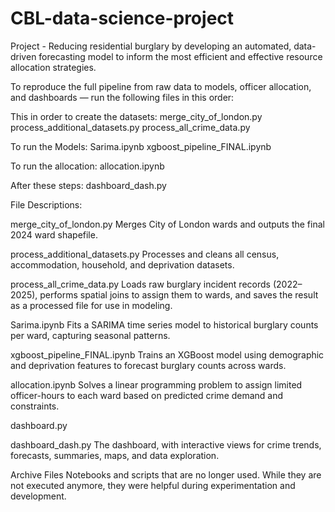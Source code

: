 # CBL-data-science-project
Project - Reducing residential burglary by developing an automated, data-driven forecasting model to inform the most efficient and effective resource allocation strategies.

To reproduce the full pipeline from raw data to models, officer allocation, and dashboards — run the following files in this order:

This in order to create the datasets:
merge_city_of_london.py
process_additional_datasets.py
process_all_crime_data.py

To run the Models:
Sarima.ipynb
xgboost_pipeline_FINAL.ipynb

To run the allocation:
allocation.ipynb

After these steps:
dashboard_dash.py


File Descriptions:

merge_city_of_london.py
Merges City of London wards and outputs the final 2024 ward shapefile.

process_additional_datasets.py
Processes and cleans all census, accommodation, household, and deprivation datasets.

process_all_crime_data.py
Loads raw burglary incident records (2022–2025), performs spatial joins to assign them to wards, and saves the result as a processed file for use in modeling.

Sarima.ipynb
Fits a SARIMA time series model to historical burglary counts per ward, capturing seasonal patterns.

xgboost_pipeline_FINAL.ipynb
Trains an XGBoost model using demographic and deprivation features to forecast burglary counts across wards.

allocation.ipynb
Solves a linear programming problem to assign limited officer-hours to each ward based on predicted crime demand and constraints.

dashboard.py

dashboard_dash.py
The dashboard, with interactive views for crime trends, forecasts, summaries, maps, and data exploration.

Archive Files
Notebooks and scripts that are no longer used. While they are not executed anymore, they were helpful during experimentation and development.






